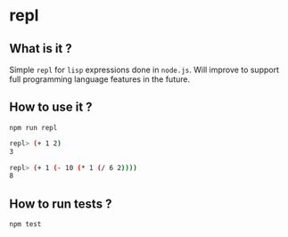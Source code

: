 # repl

## What is it ?
Simple `repl` for `lisp` expressions done in `node.js`.
Will improve to support full programming language features in the future.


## How to use it ? 

```npm run repl```

```sh
repl> (+ 1 2)
3
```

```sh
repl> (+ 1 (- 10 (* 1 (/ 6 2))))
8
```

## How to run tests ?
```npm test```